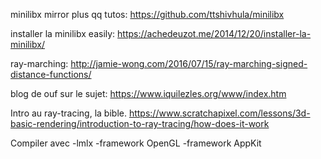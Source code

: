 minilibx mirror plus qq tutos:
https://github.com/ttshivhula/minilibx

installer la minilibx easily:
https://achedeuzot.me/2014/12/20/installer-la-minilibx/

ray-marching: 
http://jamie-wong.com/2016/07/15/ray-marching-signed-distance-functions/

blog de ouf sur le sujet:
https://www.iquilezles.org/www/index.htm

Intro au ray-tracing, la bible.
https://www.scratchapixel.com/lessons/3d-basic-rendering/introduction-to-ray-tracing/how-does-it-work


Compiler avec -lmlx -framework OpenGL -framework AppKit
